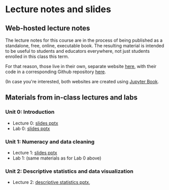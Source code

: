 # Lecture notes and slides
## Web-hosted lecture notes
The lecture notes for this course are in the process of being published as a standalone, free, online, executable book.  The resulting material is intended to be useful to students and educators everywhere, not just students enrolled in this class this term.

For that reason, those live in their own, separate website [here](https://spencerahill.github.io/stat-methods-book), with their code in a corresponding Github repository [here](https://github.com/spencerahill/stat-methods-book).

(In case you're interested, both websites are created using [Jupyter Book](https://jupyterbook.org/).

## Materials from in-class lectures and labs

### Unit 0: Introduction
- Lecture 0: [slides pptx](../slides/lecture-slides/25f-eas420_lec00_intro.pptx)
- Lab 0: [slides pptx](../slides/lab-slides/25f-eas420_lab00_python.pptx)

### Unit 1: Numeracy and data cleaning
- Lecture 1: [slides pptx](../slides/lecture-slides/25f-eas420_lec01_numeracy.pptx)
- Lab 1: (same materials as for Lab 0 above)

### Unit 2: Descriptive statistics and data visualization
- Lecture 2: [descriptive statistics pptx](../slides/lecture-slides/25f-eas420_lec02_desc-stats.pptx),
<!-- - Lab 2: [data visualization pptx](../slides/lecture-slides/25f-eas420_lec02b_data-viz.pptx) -->

